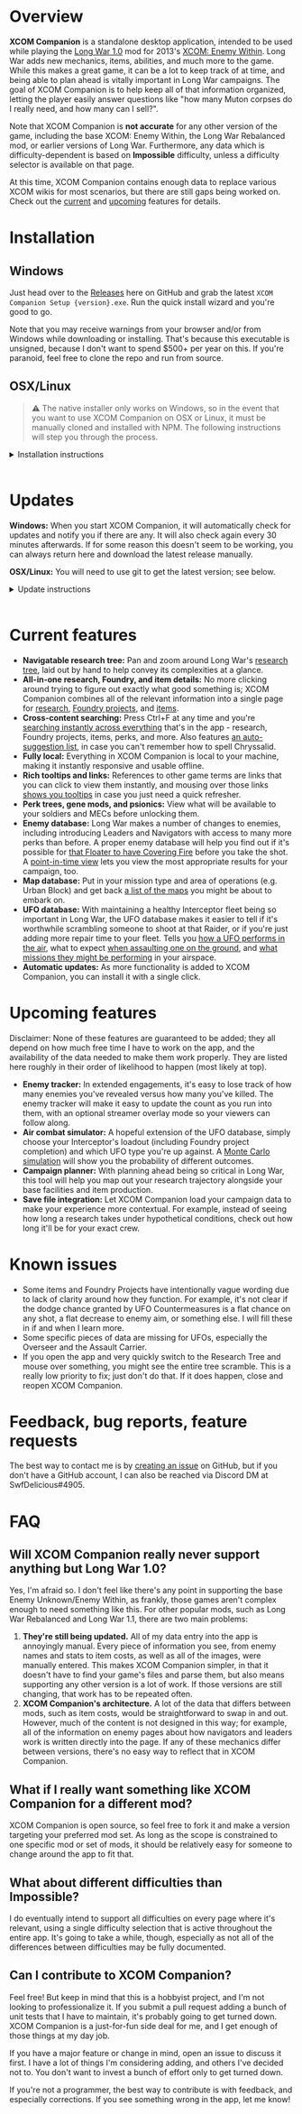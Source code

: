 # Overview

**XCOM Companion** is a standalone desktop application, intended to be used while playing the [Long War 1.0](https://www.pavonisinteractive.com/xcomlongwareuew.htm) mod for 2013's [XCOM: Enemy Within](https://en.wikipedia.org/wiki/XCOM:_Enemy_Within). Long War adds new mechanics, items, abilities, and much more to the game. While this makes a great game, it can be a lot to keep track of at time, and being able to plan ahead is vitally important in Long War campaigns. The goal of XCOM Companion is to help keep all of that information organized, letting the player easily answer questions like "how many Muton corpses do I really need, and how many can I sell?".

Note that XCOM Companion is **not accurate** for any other version of the game, including the base XCOM: Enemy Within, the Long War Rebalanced mod, or earlier versions of Long War. Furthermore, any data which is difficulty-dependent is based on **Impossible** difficulty, unless a difficulty selector is available on that page.

At this time, XCOM Companion contains enough data to replace various XCOM wikis for most scenarios, but there are still gaps being worked on. Check out the [current](#current-features) and [upcoming](#upcoming-features) features for details.

# Installation

## Windows

Just head over to the [Releases](https://github.com/chrishayesmu/XCOM-Companion/releases/latest) here on GitHub and grab the latest `XCOM Companion Setup {version}.exe`. Run the quick install wizard and you're good to go.

Note that you may receive warnings from your browser and/or from Windows while downloading or installing. That's because this executable is unsigned, because I don't want to spend $500+ per year on this. If you're paranoid, feel free to clone the repo and run from source.

## OSX/Linux

> :warning: The native installer only works on Windows, so in the event that you want to use XCOM Companion on OSX or Linux, it must be manually cloned and installed with NPM. The following instructions will step you through the process.

<details>
<summary>Installation instructions</summary>

### Cloning the repository

To clone this repository, you must first install Git. Git will allow you to make a local copy of this code, allowing you to manually install XCOM Companion. If you are on Linux, it is likely already installed on your machine. Otherwise, you can use your package manager to install it. For example, on Debian-based distros such as Ubuntu you would do this by running `sudo apt-get git`. Once Git is installed, use the terminal to navigate into the repository you would like to clone into and run `git clone https://github.com/chrishayesmu/XCOM-Companion.git`. To install Git on OSX, please see the [Git website](https://git-scm.com/download/mac). For more detailed instructions on cloniing the repository, see [here](https://docs.github.com/en/github/creating-cloning-and-archiving-repositories/cloning-a-repository-from-github/cloning-a-repository).

### Installing NPM

Node Package Manager, or NPM, can be installed similarly to git. On Linux it can simply be installed with your package manager, again using a command such as `sudo apt-get npm` or your distro's equivalent. To install on OSX, see the [NPM download page](https://nodejs.org/en/download/). For more detailed instructions on NPM installation, see the [documentation](https://docs.npmjs.com/downloading-and-installing-node-js-and-npm).

### Installing and running XCOM Companion

Once you have cloned the repository and installed npm, you can install and run XCOM Companion. To do this, first navigate into the cloned repository. This can be done using the `cd` command, in our case `cd XCOM-Companion`. Once you are inside the `XCOM-Companion` directory, run `npm install`. This will install the program. To start the program simply run `npm start`. From this point on, any time you want to run XCOM Companion, it must be done by navigating into the directory and running `npm start`.
</details>

<br/>

# Updates

**Windows:** When you start XCOM Companion, it will automatically check for updates and notify you if there are any. It will also check again every 30 minutes afterwards. If for some reason this doesn't seem to be working, you can always return here and download the latest release manually.

**OSX/Linux:** You will need to use git to get the latest version; see below.

<details>
<summary>Update instructions</summary>

Close XCOM Companion and run `git pull && git fetch --tags` in its directory. This will get you the very latest code, which may not be in the most functional state. To match the latest release, run `git tag` to see a list of tags such as this:

```
v0.1.0
v0.1.1
v0.2.0
v0.3.0
v0.4.0
v0.4.1
v0.4.2
v0.4.3
```

Then run `git checkout <tag>` to access a specific version, e.g. `git checkout v0.4.3` would load the latest version from the list above. You can then run `npm start` as normal to run XCOM Companion.

From time to time, you may receive an error message when running `npm start` stating that you are missing some dependency. You will need to run `npm install` again if this happens.
</details>

<br/>

# Current features

* **Navigatable research tree:** Pan and zoom around Long War's [research tree](screenshots/research_tree_full.png), laid out by hand to help convey its complexities at a glance.
* **All-in-one research, Foundry, and item details:** No more clicking around trying to figure out exactly what good something is; XCOM Companion combines all of the relevant information into a single page for [research](screenshots/research_alien_materials.png), [Foundry projects](screenshots/foundry_enhanced_plasma.png), and [items](screenshots/item_laser_rifle.png).
* **Cross-content searching:** Press Ctrl+F at any time and you're [searching instantly across everything](screenshots/search_results_laser.png) that's in the app - research, Foundry projects, items, perks, and more. Also features [an auto-suggestion list](screenshots/search_autosuggest_plasma.png), in case you can't remember how to spell Chryssalid.
* **Fully local:** Everything in XCOM Companion is local to your machine, making it instantly responsive and usable offline.
* **Rich tooltips and links:** References to other game terms are links that you can click to view them instantly, and mousing over those links [shows you tooltips](screenshots/tooltip_perk_body_shield.png) in case you just need a quick refresher.
* **Perk trees, gene mods, and psionics:** View what will be available to your soldiers and MECs before unlocking them.
* **Enemy database:** Long War makes a number of changes to enemies, including introducing Leaders and Navigators with access to many more perks than before. A proper enemy database will help you find out if it's possible for [that Floater to have Covering Fire](screenshots/enemy_floater_overview.png) before you take the shot. A [point-in-time view](screenshots/enemy_floater_point_in_time.png) lets you view the most appropriate results for your campaign, too.
* **Map database:** Put in your mission type and area of operations (e.g. Urban Block) and get back [a list of the maps](screenshots/map_possibilities_page.png) you might be about to embark on.
* **UFO database:** With maintaining a healthy Interceptor fleet being so important in Long War, the UFO database makes it easier to tell if it's worthwhile scrambling someone to shoot at that Raider, or if you're just adding more repair time to your fleet. Tells you [how a UFO performs in the air](screenshots/ufo_details_air_combat.png), what to expect [when assaulting one on the ground](screenshots/ufo_details_ground_assault.png), and [what missions they might be performing](screenshots/ufo_details_missions.png) in your airspace.
* **Automatic updates:** As more functionality is added to XCOM Companion, you can install it with a single click.

# Upcoming features

Disclaimer: None of these features are guaranteed to be added; they all depend on how much free time I have to work on the app, and the availability of the data needed to make them work properly. They are listed here roughly in their order of likelihood to happen (most likely at top).

* **Enemy tracker:** In extended engagements, it's easy to lose track of how many enemies you've revealed versus how many you've killed. The enemy tracker will make it easy to update the count as you run into them, with an optional streamer overlay mode so your viewers can follow along.
* **Air combat simulator:** A hopeful extension of the UFO database, simply choose your Interceptor's loadout (including Foundry project completion) and which UFO type you're up against. A [Monte Carlo simulation](https://en.wikipedia.org/wiki/Monte_Carlo_method) will show you the probability of different outcomes.
* **Campaign planner:** With planning ahead being so critical in Long War, this tool will help you map out your research trajectory alongside your base facilities and item production.
* **Save file integration:** Let XCOM Companion load your campaign data to make your experience more contextual. For example, instead of seeing how long a research takes under hypothetical conditions, check out how long it'll be for your exact crew.

# Known issues

* Some items and Foundry Projects have intentionally vague wording due to lack of clarity around how they function. For example, it's not clear if the dodge chance granted by UFO Countermeasures is a flat chance on any shot, a flat decrease to enemy aim, or something else. I will fill these in if and when I learn more.
* Some specific pieces of data are missing for UFOs, especially the Overseer and the Assault Carrier.
* If you open the app and very quickly switch to the Research Tree and mouse over something, you might see the entire tree scramble. This is a really low priority to fix; just don't do that. If it does happen, close and reopen XCOM Companion.

# Feedback, bug reports, feature requests

The best way to contact me is by [creating an issue](https://github.com/chrishayesmu/XCOM-Companion/issues/new) on GitHub, but if you don't have a GitHub account, I can also be reached via Discord DM at SwfDelicious#4905.

# FAQ

## Will XCOM Companion really never support anything but Long War 1.0?

Yes, I'm afraid so. I don't feel like there's any point in supporting the base Enemy Unknown/Enemy Within, as frankly, those games aren't complex enough to need something like this. For other popular mods, such as Long War Rebalanced and Long War 1.1, there are two main problems:

1. **They're still being updated.** All of my data entry into the app is annoyingly manual. Every piece of information you see, from enemy names and stats to item costs, as well as all of the images, were manually entered. This makes XCOM Companion simpler, in that it doesn't have to find your game's files and parse them, but also means supporting any other version is a lot of work. If those versions are still changing, that work has to be repeated often.
2. **XCOM Companion's architecture.** A lot of the data that differs between mods, such as item costs, would be straightforward to swap in and out. However, much of the content is not designed in this way; for example, all of the information on enemy pages about how navigators and leaders work is written directly into the page. If any of these mechanics differ between versions, there's no easy way to reflect that in XCOM Companion.

## What if I really want something like XCOM Companion for a different mod?

XCOM Companion is open source, so feel free to fork it and make a version targeting your preferred mod set. As long as the scope is constrained to one specific mod or set of mods, it should be relatively easy for someone to change around the app to fit that.

## What about different difficulties than Impossible?

I do eventually intend to support all difficulties on every page where it's relevant, using a single difficulty selection that is active throughout the entire app. It's going to take a while, though, especially as not all of the differences between difficulties may be fully documented.

## Can I contribute to XCOM Companion?

Feel free! But keep in mind that this is a hobbyist project, and I'm not looking to professionalize it. If you submit a pull request adding a bunch of unit tests that I have to maintain, it's probably going to get turned down. XCOM Companion is a just-for-fun side deal for me, and I get enough of those things at my day job.

If you have a major feature or change in mind, open an issue to discuss it first. I have a lot of things I'm considering adding, and others I've decided not to. You don't want to invest a bunch of effort only to get turned down.

If you're not a programmer, the best way to contribute is with feedback, and especially corrections. If you see something wrong in the app, let me know!